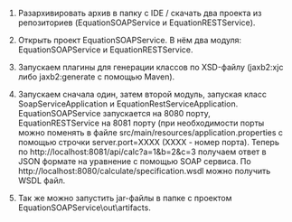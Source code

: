 1. Разархивировать архив в папку с IDE / скачать два проекта из репозиториев (EquationSOAPService и EquationRESTService).
2. Открыть проект EquationSOAPService. В нём два модуля: EquationSOAPService и EquationRESTService.
3. Запускаем плагины для генерации классов по XSD-файлу (jaxb2:xjc либо jaxb2:generate с помощью Maven).
4. Запускаем сначала один, затем второй модуль, запуская класс SoapServiceApplication и EquationRestServiceApplication.
   EquationSOAPService запускается на 8080 порту, EquationRESTService на 8081 порту (при необходимости порты можно поменять
   в файле src/main/resources/application.properties с помощью строчки server.port=ХХХХ (ХХХХ - номер порта).
   Теперь по http://localhost:8081/api/calc?a=1&b=2&c=3 получаем ответ в JSON формате на уравнение с помощью SOAP сервиса.
   По http://localhost:8080/calculate/specification.wsdl можно получить WSDL файл.

5. Так же можно запустить jar-файлы в папке с проектом EquationSOAPService\out\artifacts.
